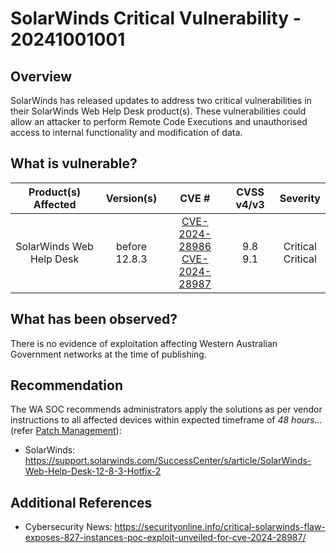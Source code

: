 # SolarWinds Critical Vulnerability - 20241001001

## Overview

SolarWinds has released updates to address two critical vulnerabilities in their SolarWinds Web Help Desk product(s). These vulnerabilities could allow an attacker to perform Remote Code Executions and unauthorised access to internal functionality and modification of data.

## What is vulnerable?

|   Product(s)   Affected  |   Version(s)  |                   CVE #                  |     CVSS v4/v3     |           Severity           |
|:------------------------:|:-------------:|:----------------------------------------:|:------------------:|:----------------------------:|
| SolarWinds Web Help Desk | before 12.8.3 | [CVE-2024-28986](https://nvd.nist.gov/vuln/detail/CVE-2024-28986) <br> [CVE-2024-28987](https://nvd.nist.gov/vuln/detail/CVE-2024-28987) </br> | 9.8 <br> 9.1 </br> | Critical <br> Critical </br> |

## What has been observed?

There is no evidence of exploitation affecting Western Australian Government networks at the time of publishing.

## Recommendation

The WA SOC recommends administrators apply the solutions as per vendor instructions to all affected devices within expected timeframe of *48 hours...* (refer [Patch Management](../guidelines/patch-management.md)):

- SolarWinds: <https://support.solarwinds.com/SuccessCenter/s/article/SolarWinds-Web-Help-Desk-12-8-3-Hotfix-2>

## Additional References

- Cybersecurity News: <https://securityonline.info/critical-solarwinds-flaw-exposes-827-instances-poc-exploit-unveiled-for-cve-2024-28987/>
